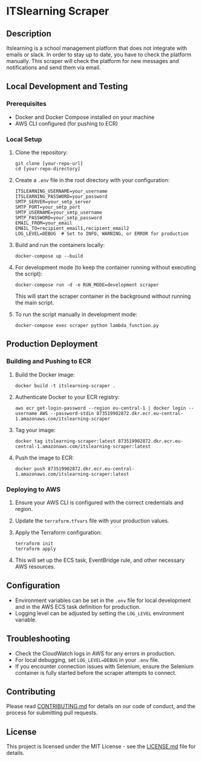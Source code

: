 # ITSlearning Scraper

## Description

Itslearning is a school management platform that does not integrate with emails or slack. In order to stay up to date, you have to check the platform manually. This scraper will check the platform for new messages and notifications and send them via email.

## Local Development and Testing

### Prerequisites

- Docker and Docker Compose installed on your machine
- AWS CLI configured (for pushing to ECR)

### Local Setup

1. Clone the repository:
   ```
   git clone [your-repo-url]
   cd [your-repo-directory]
   ```

2. Create a `.env` file in the root directory with your configuration:
   ```
   ITSLEARNING_USERNAME=your_username
   ITSLEARNING_PASSWORD=your_password
   SMTP_SERVER=your_smtp_server
   SMTP_PORT=your_smtp_port
   SMTP_USERNAME=your_smtp_username
   SMTP_PASSWORD=your_smtp_password
   EMAIL_FROM=your_email
   EMAIL_TO=recipient_email1,recipient_email2
   LOG_LEVEL=DEBUG  # Set to INFO, WARNING, or ERROR for production
   ```

3. Build and run the containers locally:
   ```
   docker-compose up --build
   ```

4. For development mode (to keep the container running without executing the script):
   ```
   docker-compose run -d -e RUN_MODE=development scraper
   ```
   This will start the scraper container in the background without running the main script.

5. To run the script manually in development mode:
   ```
   docker-compose exec scraper python lambda_function.py
   ```

## Production Deployment

### Building and Pushing to ECR

1. Build the Docker image:
   ```
   docker build -t itslearning-scraper .
   ```

2. Authenticate Docker to your ECR registry:
   ```
   aws ecr get-login-password --region eu-central-1 | docker login --username AWS --password-stdin 873519902872.dkr.ecr.eu-central-1.amazonaws.com/itslearning-scraper
   ```

3. Tag your image:
   ```
   docker tag itslearning-scraper:latest 873519902872.dkr.ecr.eu-central-1.amazonaws.com/itslearning-scraper:latest
   ```

4. Push the image to ECR:
   ```
   docker push 873519902872.dkr.ecr.eu-central-1.amazonaws.com/itslearning-scraper:latest
   ```

### Deploying to AWS

1. Ensure your AWS CLI is configured with the correct credentials and region.

2. Update the `terraform.tfvars` file with your production values.

3. Apply the Terraform configuration:
   ```
   terraform init
   terraform apply
   ```

4. This will set up the ECS task, EventBridge rule, and other necessary AWS resources.

## Configuration

- Environment variables can be set in the `.env` file for local development and in the AWS ECS task definition for production.
- Logging level can be adjusted by setting the `LOG_LEVEL` environment variable.

## Troubleshooting

- Check the CloudWatch logs in AWS for any errors in production.
- For local debugging, set `LOG_LEVEL=DEBUG` in your `.env` file.
- If you encounter connection issues with Selenium, ensure the Selenium container is fully started before the scraper attempts to connect.

## Contributing

Please read [CONTRIBUTING.md](CONTRIBUTING.md) for details on our code of conduct, and the process for submitting pull requests.

## License

This project is licensed under the MIT License - see the [LICENSE.md](LICENSE.md) file for details.